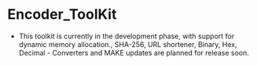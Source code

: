 # Encoder_ToolKit

- This toolkit is currently in the development phase, with support for dynamic memory allocation., SHA-256, URL shortener, Binary, Hex, Decimal - Converters and MAKE updates are planned for release soon.